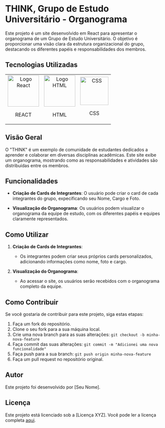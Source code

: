 # THINK, Grupo de Estudo Universitário - Organograma

Este projeto é um site desenvolvido em React para apresentar o organograma de um Grupo de Estudo Universitário. O objetivo é proporcionar uma visão clara da estrutura organizacional do grupo, destacando os diferentes papéis e responsabilidades dos membros.

## Tecnologias Utilizadas

<div align="center">
  <table>
    <tr>
      <td align="center">
        <img src="https://cdn4.iconfinder.com/data/icons/logos-3/600/React.js_logo-512.png" width="100" title="Logo React" alt="Logo React"><br>
        <p>REACT</p>
      </td>
      <td align="center">
        <img src="https://cdn-icons-png.flaticon.com/512/732/732212.png" width="100" title="Logo HTML" alt="Logo HTML"><br>
        <p>HTML</p>
      </td>
      <td align="center">
        <img src="https://seeklogo.com/images/C/css-3-logo-023C1A7171-seeklogo.com.png" width="90" title="Logo CSS" alt="CSS"><br>
        <p>CSS</p>
      </td>
    </tr>
  </table>
</div>





## Visão Geral

O "THINK" é um exemplo de comunidade de estudantes dedicados a aprender e colaborar em diversas disciplinas acadêmicas. Este site exibe um organograma, mostrando como as responsabilidades e atividades são distribuídas entre os membros.

## Funcionalidades

- **Criação de Cards de Integrantes**: O usuário pode criar o card de cada integrantes do grupo, expecificando seu Nome, Cargo e Foto.

- **Visualização do Organograma**: Os usuários podem visualizar o organograma da equipe de estudo, com os diferentes papéis e equipes claramente representados.

## Como Utilizar

1. **Criação de Cards de Integrantes**:
   - Os integrantes podem criar seus próprios cards personalizados, adicionando informações como nome, foto e cargo.

2. **Visualização do Organograma**:
   - Ao acessar o site, os usuários serão recebidos com o organograma completo da equipe.

## Como Contribuir

Se você gostaria de contribuir para este projeto, siga estas etapas:

1. Faça um fork do repositório.
2. Clone o seu fork para a sua máquina local.
3. Crie uma nova branch para as suas alterações: `git checkout -b minha-nova-feature`
4. Faça commit das suas alterações: `git commit -m "Adicionei uma nova funcionalidade"`
5. Faça push para a sua branch: `git push origin minha-nova-feature`
6. Faça um pull request no repositório original.

## Autor

Este projeto foi desenvolvido por [Seu Nome].

## Licença

Este projeto está licenciado sob a [Licença XYZ]. Você pode ler a licença completa [aqui](link-para-licenca).
